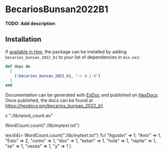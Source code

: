 # BecariosBunsan2022B1

**TODO: Add description**

## Installation

If [available in Hex](https://hex.pm/docs/publish), the package can be installed
by adding `becarios_bunsan_2022_b1` to your list of dependencies in `mix.exs`:

```elixir
def deps do
  [
    {:becarios_bunsan_2022_b1, "~> 0.1.0"}
  ]
end
```

Documentation can be generated with [ExDoc](https://github.com/elixir-lang/ex_doc)
and published on [HexDocs](https://hexdocs.pm). Once published, the docs can
be found at <https://hexdocs.pm/becarios_bunsan_2022_b1>.



c "./lib/word_count.ex"

WordCount.count("./lib/mytext.txt")

iex(44)> WordCount.count("./lib/mytext.txt")
%{
  "Agustin" => 1,
  "Amir" => 1,
  "Esto" => 2,
  "como" => 1,
  "dos" => 1,
  "estan" => 1,
  "hola" => 1,
  "repite" => 1,
  "se" => 1,
  "veces" => 1,
  "y" => 1
}